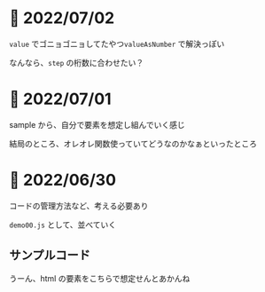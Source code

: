 # 📝 2022/07/02


`value` でゴニョゴニョしてたやつ`valueAsNumber` で解決っぽい


なんなら、`step` の桁数に合わせたい？


# 📝 2022/07/01

sample から、自分で要素を想定し組んでいく感じ

結局のところ、オレオレ関数使っていてどうなのかなぁといったところ

# 📝 2022/06/30

コードの管理方法など、考える必要あり

`demo00.js` として、並べていく

## サンプルコード

うーん、html の要素をこちらで想定せんとあかんね
